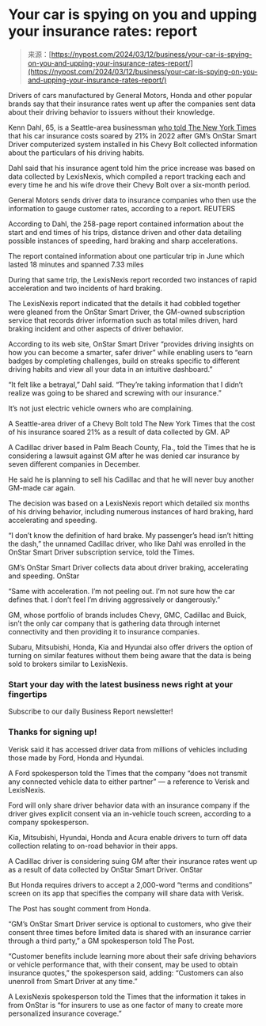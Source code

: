 <!--yml
category: 未分类
date: 2024-05-27 15:05:42
-->

# Your car is spying on you and upping your insurance rates: report

> 来源：[https://nypost.com/2024/03/12/business/your-car-is-spying-on-you-and-upping-your-insurance-rates-report/](https://nypost.com/2024/03/12/business/your-car-is-spying-on-you-and-upping-your-insurance-rates-report/)

Drivers of cars manufactured by General Motors, Honda and other popular brands say that their insurance rates went up after the companies sent data about their driving behavior to issuers without their knowledge.

Kenn Dahl, 65, is a Seattle-area businessman [who told The New York Times](https://www.nytimes.com/2024/03/11/technology/carmakers-driver-tracking-insurance.html) that his car insurance costs soared by 21% in 2022 after GM’s OnStar Smart Driver computerized system installed in his Chevy Bolt collected information about the particulars of his driving habits.

Dahl said that his insurance agent told him the price increase was based on data collected by LexisNexis, which compiled a report tracking each and every time he and his wife drove their Chevy Bolt over a six-month period.

General Motors sends driver data to insurance companies who then use the information to gauge customer rates, according to a report. REUTERS

According to Dahl, the 258-page report contained information about the start and end times of his trips, distance driven and other data detailing possible instances of speeding, hard braking and sharp accelerations.

The report contained information about one particular trip in June which lasted 18 minutes and spanned 7.33 miles

During that same trip, the LexisNexis report recorded two instances of rapid acceleration and two incidents of hard braking.

The LexisNexis report indicated that the details it had cobbled together were gleaned from the OnStar Smart Driver, the GM-owned subscription service that records driver information such as total miles driven, hard braking incident and other aspects of driver behavior.

According to its web site, OnStar Smart Driver “provides driving insights on how you can become a smarter, safer driver” while enabling users to “earn badges by completing challenges, build on streaks specific to different driving habits and view all your data in an intuitive dashboard.”

“It felt like a betrayal,” Dahl said. “They’re taking information that I didn’t realize was going to be shared and screwing with our insurance.”

It’s not just electric vehicle owners who are complaining.

A Seattle-area driver of a Chevy Bolt told The New York Times that the cost of his insurance soared 21% as a result of data collected by GM. AP

A Cadillac driver based in Palm Beach County, Fla., told the Times that he is considering a lawsuit against GM after he was denied car insurance by seven different companies in December.

He said he is planning to sell his Cadillac and that he will never buy another GM-made car again.

The decision was based on a LexisNexis report which detailed six months of his driving behavior, including numerous instances of hard braking, hard accelerating and speeding.

“I don’t know the definition of hard brake. My passenger’s head isn’t hitting the dash,” the unnamed Cadillac driver, who like Dahl was enrolled in the OnStar Smart Driver subscription service, told the Times.

GM’s OnStar Smart Driver collects data about driver braking, accelerating and speeding. OnStar

“Same with acceleration. I’m not peeling out. I’m not sure how the car defines that. I don’t feel I’m driving aggressively or dangerously.”

GM, whose portfolio of brands includes Chevy, GMC, Cadillac and Buick, isn’t the only car company that is gathering data through internet connectivity and then providing it to insurance companies.

Subaru, Mitsubishi, Honda, Kia and Hyundai also offer drivers the option of turning on similar features without them being aware that the data is being sold to brokers similar to LexisNexis.

### Start your day with the latest business news right at your fingertips

Subscribe to our daily Business Report newsletter!

### Thanks for signing up!

Verisk said it has accessed driver data from millions of vehicles including those made by Ford, Honda and Hyundai.

A Ford spokesperson told the Times that the company “does not transmit any connected vehicle data to either partner” — a reference to Verisk and LexisNexis.

Ford will only share driver behavior data with an insurance company if the driver gives explicit consent via an in-vehicle touch screen, according to a company spokesperson.

Kia, Mitsubishi, Hyundai, Honda and Acura enable drivers to turn off data collection relating to on-road behavior in their apps.

A Cadillac driver is considering suing GM after their insurance rates went up as a result of data collected by OnStar Smart Driver. OnStar

But Honda requires drivers to accept a 2,000-word “terms and conditions” screen on its app that specifies the company will share data with Verisk.

The Post has sought comment from Honda.

“GM’s OnStar Smart Driver service is optional to customers, who give their consent three times before limited data is shared with an insurance carrier through a third party,” a GM spokesperson told The Post.

“Customer benefits include learning more about their safe driving behaviors or vehicle performance that, with their consent, may be used to obtain insurance quotes,” the spokesperson said, adding: “Customers can also unenroll from Smart Driver at any time.” 

A LexisNexis spokesperson told the Times that the information it takes in from OnStar is “for insurers to use as one factor of many to create more personalized insurance coverage.”